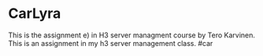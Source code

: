 # CarLyra

This is the assignment e) in H3 server managment course by Tero Karvinen. 
This is an assignment in my h3 server management class. #car
